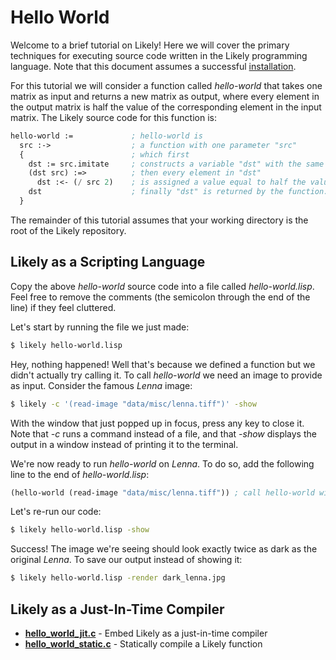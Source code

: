 Hello World
===========

Welcome to a brief tutorial on Likely!
Here we will cover the primary techniques for executing source code written in the Likely programming language.
Note that this document assumes a successful [installation](?href=README.md).

For this tutorial we will consider a function called *hello-world* that takes one matrix as input and returns a new matrix as output, where every element in the output matrix is half the value of the corresponding element in the input matrix.
The Likely source code for this function is:

```lisp
hello-world :=             ; hello-world is
  src :->                  ; a function with one parameter "src"
  {                        ; which first
    dst := src.imitate     ; constructs a variable "dst" with the same type and dimensionality as "src"
    (dst src) :=>          ; then every element in "dst"
      dst :<- (/ src 2)    ; is assigned a value equal to half the value of "src" at the same location
    dst                    ; finally "dst" is returned by the function.
  }
```

The remainder of this tutorial assumes that your working directory is the root of the Likely repository.

Likely as a Scripting Language
------------------------------
Copy the above *hello-world* source code into a file called *hello-world.lisp*.
Feel free to remove the comments (the semicolon through the end of the line) if they feel cluttered.

Let's start by running the file we just made:

```bash
$ likely hello-world.lisp
```

Hey, nothing happened!
Well that's because we defined a function but we didn't actually try calling it.
To call *hello-world* we need an image to provide as input.
Consider the famous _Lenna_ image:

```bash
$ likely -c '(read-image "data/misc/lenna.tiff")' -show
```

With the window that just popped up in focus, press any key to close it.
Note that *-c* runs a command instead of a file, and that *-show* displays the output in a window instead of printing it to the terminal.

We're now ready to run *hello-world* on *Lenna*. To do so, add the following line to the end of *hello-world.lisp*:

```lisp
(hello-world (read-image "data/misc/lenna.tiff")) ; call hello-world with Lenna
```

Let's re-run our code:

```bash
$ likely hello-world.lisp -show
```

Success!
The image we're seeing should look exactly twice as dark as the original *Lenna*.
To save our output instead of showing it:

```bash
$ likely hello-world.lisp -render dark_lenna.jpg
```

Likely as a Just-In-Time Compiler
---------------------------------
- **[hello_world_jit.c](share/likely/hello_world/hello_world_jit.c)** - Embed Likely as a just-in-time compiler
- **[hello_world_static.c](share/likely/hello_world/hello_world_static.c)** - Statically compile a Likely function
